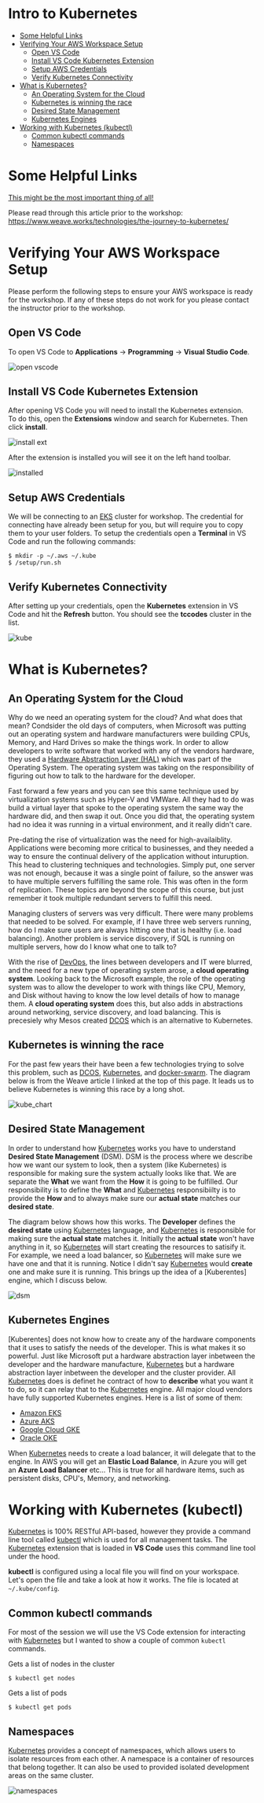# Intro to Kubernetes <!-- omit in toc -->

- [Some Helpful Links](#some-helpful-links)
- [Verifying Your AWS Workspace Setup](#verifying-your-aws-workspace-setup)
  - [Open VS Code](#open-vs-code)
  - [Install VS Code Kubernetes Extension](#install-vs-code-kubernetes-extension)
  - [Setup AWS Credentials](#setup-aws-credentials)
  - [Verify Kubernetes Connectivity](#verify-kubernetes-connectivity)
- [What is Kubernetes?](#what-is-kubernetes)
  - [An Operating System for the Cloud](#an-operating-system-for-the-cloud)
  - [Kubernetes is winning the race](#kubernetes-is-winning-the-race)
  - [Desired State Management](#desired-state-management)
  - [Kubernetes Engines](#kubernetes-engines)
- [Working with Kubernetes (kubectl)](#working-with-kubernetes-kubectl)
  - [Common kubectl commands](#common-kubectl-commands)
  - [Namespaces](#namespaces)

# Some Helpful Links
[This might be the most important thing of all!](https://www.youtube.com/watch?v=uMA7qqXIXBk)

Please read through this article prior to the workshop: https://www.weave.works/technologies/the-journey-to-kubernetes/

# Verifying Your AWS Workspace Setup
Please perform the following steps to ensure your AWS workspace is ready
for the workshop.  If any of these steps do not work for you please contact
the instructor prior to the workshop.

## Open VS Code
To open VS Code to **Applications** -> **Programming** -> **Visual Studio Code**.

![open vscode](images/open_vscode.png)

## Install VS Code Kubernetes Extension
After opening VS Code you will need to install the Kubernetes extension.  
To do this, open the **Extensions** window and search for Kubernetes.  Then
click **install**.

![install ext](images/k8s_vscode_extension.png)

After the extension is installed you will see it on the left hand toolbar.

![installed](images/k8s_install_success.png)


## Setup AWS Credentials
We will be connecting to an [EKS](https://aws.amazon.com/eks/) cluster for
workshop.  The credential for connecting have already been setup for you,
but will require you to copy them to your user folders.  To setup the 
credentials open a **Terminal** in VS Code and run the following commands:

```
$ mkdir -p ~/.aws ~/.kube
$ /setup/run.sh
```

## Verify Kubernetes Connectivity
After setting up your credentials, open the **Kubernetes** extension in
VS Code and hit the **Refresh** button.  You should see the **tccodes**
cluster in the list.

![kube](images/k8s_vscode_success.png)


# What is Kubernetes?

## An Operating System for the Cloud
Why do we need an operating system for the cloud?  And what does that mean? 
Condsider the old days of computers, when Microsoft was putting out an operating
system and hardware manufacturers were building CPUs, Memory, and Hard Drives so 
make the things work.  In order to allow developers to write software that worked
with any of the vendors hardware, they used a [Hardware Abstraction Layer (HAL)](https://en.wikipedia.org/wiki/HAL_(software))
which was part of the Operating System.  The operating system was taking on the 
responsibility of figuring out how to talk to the hardware for the developer.  

Fast forward a few years and you can see this same technique used by virtualization
systems such as Hyper-V and VMWare.  All they had to do was build a virtual layer that
spoke to the operating system the same way the hardware did, and then swap it out. Once
you did that, the operating system had no idea it was running in a virtual environment,
and it really didn't care.

Pre-dating the rise of virtualization was the need for high-availaiblity.  Applications were
becoming more critical to businesses, and they needed a way to ensure the continual 
delivery of the application without inturuption.  This head to clustering techniques and 
technologies.  Simply put, one server was not enough, because it was a single point of 
failure, so the answer was to have multiple servers fulfilling the same role.  This
was often in the form of replication.  These topics are beyond the scope of this course, 
but just remember it took multiple redundant servers to fulfill this need.

Managing clusters of servers was very difficult.  There were many problems that needed to be
solved.  For example, if I have three web servers running, how do I make sure users are always
hitting one that is healthy (i.e. load balancing).  Another problem is service discovery,
if SQL is running on multiple servers, how do I know what one to talk to?

With the rise of [DevOps], the lines between developers and IT were blurred, and the need 
for a new type of operating system arose, a **cloud operating system**.  Looking back to 
the Microsoft example,  the role of the operating system was to allow the developer to work
with things like CPU, Memory, and Disk without having to know the low level details of how
to manage them.  A **cloud operating system** does this, but also adds in abstractions around
networking, service discovery, and load balancing.  This is precesiely why Mesos created [DCOS]
which is an alternative to Kubernetes.

## Kubernetes is winning the race
For the past few years their have been a few technologies trying to solve this problem, such as [DCOS], [Kubernetes],
and [docker-swarm].  The diagram below is from the Weave article I linked at the top of this page. 
It leads us to believe Kubernetes is winning this race by a long shot.

![kube_chart](https://images.contentstack.io/v3/assets/blt300387d93dabf50e/bltc90ec62b675e594e/5bd0b07f5607f44e72b5b111/download)

## Desired State Management
In order to understand how [Kubernetes] works you have to understand **Desired State Management** (DSM). DSM
is the process where we describe how we want our system to look, then a system (like Kubernetes) is responsible
for making sure the system actually looks like that.  We are separate the **What** we want from the **How** it 
is going to be fulfilled.  Our responsibility is to define the **What** and [Kubernetes] responsibiilty is to 
provide the **How** and to always make sure our **actual state** matches our **desired state**.

The diagram below shows how this works.  The **Developer** defines the **desired state** using [Kubernetes] language,
and [Kubernetes] is responsible for making sure the **actual state** matches it.  Initially the **actual state** won't
have anything in it, so [Kubernetes] will start creating the resources to satisify it.  For example, we need a load balancer,
so [Kubernetes] will make sure we have one and that it is running.  Notice I didn't say [Kubernetes] would **create** one
and make sure it is running.  This brings up the idea of a [Kuberentes] engine, which I discuss below.

![dsm](/images/DesiredStateManagement.png)

## Kubernetes Engines
[Kuberentes] does not know how to create any of the hardware components that it uses to satisfy the needs 
of the developer.  This is what makes it so powerful.  Just like Microsoft put a hardware abstraction layer
inbetween the developer and the hardware manufacture, [Kubernetes] but a hardware abstraction layer inbetween
the developer and the cluster provider.  All [Kubernetes] does is definet he contract of how to **describe** 
what you want it to do, so it can relay that to the [Kubernetes] engine.  All major cloud vendors have fully
supported Kubernetes engines.  Here is a list of some of them:

  - [Amazon EKS](https://aws.amazon.com/eks/)
  - [Azure AKS](https://azure.microsoft.com/en-us/services/kubernetes-service/)
  - [Google Cloud GKE](https://cloud.google.com/kubernetes-engine/)
  - [Oracle OKE](https://docs.cloud.oracle.com/iaas/Content/ContEng/Concepts/contengoverview.htm)

When [Kubernetes] needs to create a load balancer, it will delegate that to the engine.  In AWS you will get an 
**Elastic Load Balance**, in Azure you will get an **Azure Load Balancer** etc...  This is true for all hardware
items, such as persistent disks, CPU's, Memory, and networking.  


# Working with Kubernetes (kubectl)
[Kubernetes] is 100% RESTful API-based, however they provide a command line tool called [kubectl](https://kubernetes.io/docs/reference/kubectl/overview/)
which is used for all management tasks.  The [Kubernetes] extension that is loaded in **VS Code** uses 
this command line tool under the hood.

**kubectl** is configured using a local file you will find on your workspace. Let's open the file and take a look at 
how it works.  The file is located at `~/.kube/config`.

## Common kubectl commands
For most of the session we will use the VS Code extension for interacting with [Kubernetes] but I wanted to show a couple
of common `kubectl` commands.

Gets a list of nodes in the cluster
```
$ kubectl get nodes
```

Gets a list of pods
```
$ kubectl get pods
```


## Namespaces
[Kubernetes] provides a concept of namespaces, which allows users to isolate resources from each other.  A namespace is 
a container of resources that belong together.  It can also be used to provided isolated development areas on the same 
cluster.


![namespaces](/images/Namespaces.png)





[DevOps]: https://en.wikipedia.org/wiki/DevOps
[DCOS]: https://dcos.io/
[docker-swarm]: https://github.com/docker/swarm
[Kubernetes]: https://kubernetes.io/
